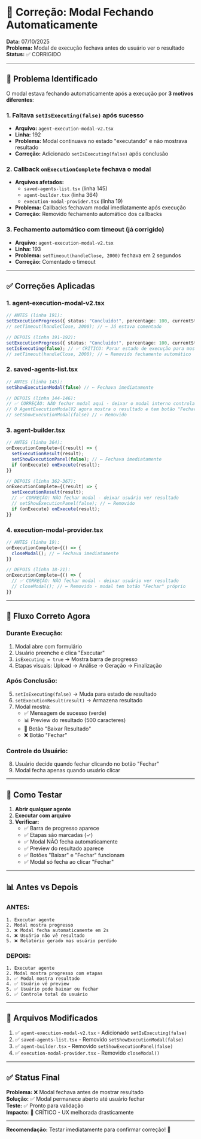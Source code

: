 # 🔧 Correção: Modal Fechando Automaticamente

**Data:** 07/10/2025  
**Problema:** Modal de execução fechava antes do usuário ver o resultado  
**Status:** ✅ CORRIGIDO

---

## 🚨 Problema Identificado

O modal estava fechando automaticamente após a execução por **3 motivos diferentes**:

### **1. Faltava `setIsExecuting(false)` após sucesso**
- **Arquivo:** `agent-execution-modal-v2.tsx`
- **Linha:** 192
- **Problema:** Modal continuava no estado "executando" e não mostrava resultado
- **Correção:** Adicionado `setIsExecuting(false)` após conclusão

### **2. Callback `onExecutionComplete` fechava o modal**
- **Arquivos afetados:**
  - `saved-agents-list.tsx` (linha 145)
  - `agent-builder.tsx` (linha 364)
  - `execution-modal-provider.tsx` (linha 19)
- **Problema:** Callbacks fechavam modal imediatamente após execução
- **Correção:** Removido fechamento automático dos callbacks

### **3. Fechamento automático com timeout (já corrigido)**
- **Arquivo:** `agent-execution-modal-v2.tsx`
- **Linha:** 193
- **Problema:** `setTimeout(handleClose, 2000)` fechava em 2 segundos
- **Correção:** Comentado o timeout

---

## ✅ Correções Aplicadas

### **1. agent-execution-modal-v2.tsx**

```typescript
// ANTES (linha 191):
setExecutionProgress({ status: "Concluído!", percentage: 100, currentStep: 4 });
// setTimeout(handleClose, 2000); // ← Já estava comentado

// DEPOIS (linha 191-192):
setExecutionProgress({ status: "Concluído!", percentage: 100, currentStep: 4 });
setIsExecuting(false); // ✅ CRÍTICO: Parar estado de execução para mostrar resultado
// setTimeout(handleClose, 2000); // ← Removido fechamento automático
```

### **2. saved-agents-list.tsx**

```typescript
// ANTES (linha 145):
setShowExecutionModal(false) // ← Fechava imediatamente

// DEPOIS (linha 144-146):
// ✅ CORREÇÃO: NÃO fechar modal aqui - deixar o modal interno controlar
// O AgentExecutionModalV2 agora mostra o resultado e tem botão "Fechar"
// setShowExecutionModal(false) // ← Removido
```

### **3. agent-builder.tsx**

```typescript
// ANTES (linha 364):
onExecutionComplete={(result) => {
  setExecutionResult(result);
  setShowExecutionPanel(false); // ← Fechava imediatamente
  if (onExecute) onExecute(result);
}}

// DEPOIS (linha 362-367):
onExecutionComplete={(result) => {
  setExecutionResult(result);
  // ✅ CORREÇÃO: NÃO fechar modal - deixar usuário ver resultado
  // setShowExecutionPanel(false); // ← Removido
  if (onExecute) onExecute(result);
}}
```

### **4. execution-modal-provider.tsx**

```typescript
// ANTES (linha 19):
onExecutionComplete={() => {
  closeModal(); // ← Fechava imediatamente
}}

// DEPOIS (linha 18-21):
onExecutionComplete={() => {
  // ✅ CORREÇÃO: NÃO fechar modal - deixar usuário ver resultado
  // closeModal(); // ← Removido - modal tem botão "Fechar" próprio
}}
```

---

## 🎯 Fluxo Correto Agora

### **Durante Execução:**
1. Modal abre com formulário
2. Usuário preenche e clica "Executar"
3. `isExecuting = true` → Mostra barra de progresso
4. Etapas visuais: Upload → Análise → Geração → Finalização

### **Após Conclusão:**
5. `setIsExecuting(false)` → Muda para estado de resultado
6. `setExecutionResult(result)` → Armazena resultado
7. Modal mostra:
   - ✅ Mensagem de sucesso (verde)
   - 📊 Preview do resultado (500 caracteres)
   - 🔽 Botão "Baixar Resultado"
   - ❌ Botão "Fechar"

### **Controle do Usuário:**
8. Usuário decide quando fechar clicando no botão "Fechar"
9. Modal fecha apenas quando usuário clicar

---

## 🧪 Como Testar

1. **Abrir qualquer agente**
2. **Executar com arquivo**
3. **Verificar:**
   - ✅ Barra de progresso aparece
   - ✅ Etapas são marcadas (✓)
   - ✅ Modal NÃO fecha automaticamente
   - ✅ Preview do resultado aparece
   - ✅ Botões "Baixar" e "Fechar" funcionam
   - ✅ Modal só fecha ao clicar "Fechar"

---

## 📊 Antes vs Depois

### **ANTES:**
```
1. Executar agente
2. Modal mostra progresso
3. ❌ Modal fecha automaticamente em 2s
4. ❌ Usuário não vê resultado
5. ❌ Relatório gerado mas usuário perdido
```

### **DEPOIS:**
```
1. Executar agente
2. Modal mostra progresso com etapas
3. ✅ Modal mostra resultado
4. ✅ Usuário vê preview
5. ✅ Usuário pode baixar ou fechar
6. ✅ Controle total do usuário
```

---

## 📁 Arquivos Modificados

1. ✅ `agent-execution-modal-v2.tsx` - Adicionado `setIsExecuting(false)`
2. ✅ `saved-agents-list.tsx` - Removido `setShowExecutionModal(false)`
3. ✅ `agent-builder.tsx` - Removido `setShowExecutionPanel(false)`
4. ✅ `execution-modal-provider.tsx` - Removido `closeModal()`

---

## ✅ Status Final

**Problema:** ❌ Modal fechava antes de mostrar resultado  
**Solução:** ✅ Modal permanece aberto até usuário fechar  
**Teste:** ✅ Pronto para validação  
**Impacto:** 🔴 CRÍTICO - UX melhorada drasticamente

---

**Recomendação:** Testar imediatamente para confirmar correção! 🎉
